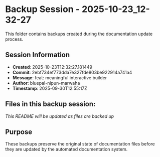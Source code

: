 # Backup Session - 2025-10-23_12-32-27

This folder contains backups created during the documentation update process.

## Session Information
- **Created**: 2025-10-23T12:32:27.181449
- **Commit**: 2ebf734ef773dda7e327fde803be922914a741a4
- **Message**: feat: meaningful interactive builder
- **Author**: bluepal-nipun-marwaha
- **Timestamp**: 2025-09-30T12:55:17Z

## Files in this backup session:
*This README will be updated as files are backed up*

## Purpose
These backups preserve the original state of documentation files before they are updated by the automated documentation system.
